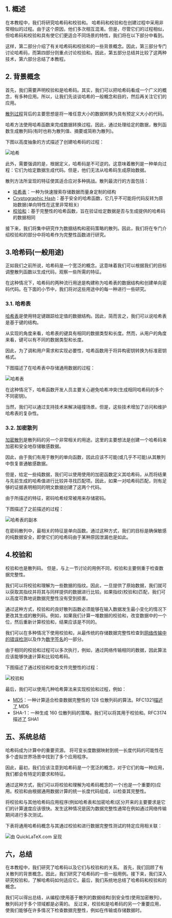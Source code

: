 ## 1. 概述

在本教程中，我们将研究哈希码和校验和。 哈希码和校验和在创建过程中采用非常相似的过程。由于这个原因，他们多次相互混淆。但是，尽管它们的过程相似，但哈希码和校验和具有使它们更适合不同场景的特性，我们将在以下部分中看到。

这样，第二部分介绍了有关哈希码和校验和的一些背景概念。因此，第三部分专门讨论哈希码，而第四部分则重点讨论校验和。因此，第五部分总结并比较了这两种技术，第六部分总结了本教程。

## 2. 背景概念

首先，我们需要声明校验和是哈希码。其实，我们可以把哈希码看成一个广义的概念，有多种应用。所以，让我们先谈谈哈希的一般概念和目的，然后再关注它们的应用。

[散列过程](https://www.baeldung.com/cs/hashing)背后的主要思想是将一堆任意大小的数据转换为具有预定义大小的代码。

哈希方法使用哈希函数来完成数据转换过程。因此，通过处理给定的数据，散列函数生成散列码(有时也称为散列值、摘要或简称为散列)。

下图以高度抽象的方式描述了创建哈希码的过程：

![哈希](https://www.baeldung.com/wp-content/uploads/sites/4/2022/09/Hashing.png)

此外，需要强调的是，根据定义，哈希码是不可逆的。这意味着散列是一种单向过程：它们为给定数据生成代码。但是，他们无法从哈希码生成原始数据。

散列方法所呈现的特征使其适合应对多种挑战。散列最流行的方面包括：

-   [哈希表](https://www.baeldung.com/cs/hash-tables)：一种为快速搜索存储数据而量身定制的结构 
-   [Cryptographic Hash](https://www.baeldung.com/java-password-hashing)：基于安全的哈希函数，它几乎不可能将代码反转为原始数据(单向特性在这里非常相关)
-   [校验和](https://www.baeldung.com/java-checksums)：基于完整性的哈希函数，旨在验证给定数据是否与生成提供的哈希码的数据相同

接下来，我们将集中研究作为数据结构和密码策略的散列。因此，我们将在专门介绍校验和的部分中将哈希作为完整性函数进行研究。

## 3.哈希码(一般用途)

正如我们之前所说，哈希码是一个宽泛的概念。这意味着我们可以根据我们的目标调整散列函数以生成代码，观察一些所需的特征。

在这种情况下，哈希码的两种流行用途是构建称为哈希表的数据结构和创建单向密码代码。在下面的小节中，我们将对这些用途中的每一种进行一些研究。

### 3.1. 哈希表

[哈希表](https://www.baeldung.com/cs/hash-tables)是使用特定键跟踪给定值的数据结构。因此，简而言之，我们可以说哈希表是基于键的结构。

从实现的角度来看，哈希表的键具有相同的数据类型和长度。然而，从用户的角度来看，键可以有不同的数据类型和长度。

因此，为了调和用户需求和实现必要性，哈希函数用于将异构密钥转换为标准密钥格式。

下图描述了在哈希表中存储通用数据的过程：

![哈希表](https://www.baeldung.com/wp-content/uploads/sites/4/2022/09/HashTable.png)

在这种情况下，哈希函数开发人员主要关心避免哈希冲突(生成相同哈希码的多个不同密钥)。

当然，我们可以通过支持技术来解决碰撞场景。但是，这些技术增加了访问和维护哈希表的复杂性。

### 3.2. 加密散列

[加密散列](https://www.baeldung.com/java-password-hashing)是散列码的另一个非常相关的用途。这里的主要想法是创建一个哈希码来加密和安全地存储敏感数据。

因此，由于我们有用于散列的单向函数，因此应该不可能(或几乎不可能)从其散列中恢复普通敏感数据。

但是，给定一些纯数据，我们可以使用使用的加密函数定义其哈希码，从而将结果与先前生成的哈希值进行比较并寻找匹配项。因此，如果一对哈希码匹配，则有足够的证据表明相同的明文数据创建了这两个代码。

由于所描述的特征，密码哈希经常被用来存储密码。

下图描述了之前描述的过程：

![哈希表的副本](https://www.baeldung.com/wp-content/uploads/sites/4/2022/09/Copia-de-HashTable.png)

在密码散列中，最相关的特征是单向函数。通过这种方式，我们的目标是确保敏感的纯数据安全，即使它们的哈希码由于某种原因泄漏也是如此。

## 4.校验和

校验和也是散列码。 但是，与上一节讨论的用例不同，校验和主要侧重于检查数据完整性。

我们可以将校验和理解为一些数据的指纹。因此，一旦提供了原始数据，我们就可以获取其指纹并将其与同样提供的数据进行比较。如果指纹(校验和)匹配，我们可以高度可靠地说数据完整性没有受到损害。

通过这种方式，校验和的良好散列函数必须能够在输入数据发生最小变化的情况下更改其生成的散列码。例如，如果我们计算一堆数据的校验和，改变数据中的一个位，然后重新计算校验和，结果应该是不同的。

我们可以在多种情况下使用校验和，从最传统的存储数据完整性检查到[网络传输中的错误检测](https://www.baeldung.com/cs/crc-vs-checksum)以及作为[数字签名](https://www.baeldung.com/java-digital-signature)的一部分。

由于相同的校验和过程可以多次执行，例如，通过网络传输相同的数据，因此算法应该能够快速计算和比较哈希码。

下图描述了通过校验和检查文件完整性的过程：

![校验和](https://www.baeldung.com/wp-content/uploads/sites/4/2022/09/Checksum.png)

最后，我们可以使用几种哈希算法来实现校验和过程，例如：

-   [MD5](https://www.baeldung.com/cs/md5-vs-sha-algorithms#md5)：一种计算适合检查数据完整性的 128 位散列码的算法。RFC1321[描述了](https://www.ietf.org/rfc/rfc1321.txt) MD5
-   SHA-1：一种生成 160 位散列码的策略，我们可以将其用于校验和。RFC3174描述[了](https://www.rfc-editor.org/rfc/rfc3174) SHA1

## 五、系统总结

哈希码成为计算中的重要资源。 将可变长度数据映射到统一长度代码的可能性在多个虚拟世界场景中找到了多个应用程序。

因此，最初，我们应该注意到哈希码是一个宽泛的概念，对于它们的每一种应用，我们都会有特定的要求和特征。

通过这种方式，我们可以将校验和理解为哈希码概念的一个(也是一个重要的)应用。校验和由根据通用数据计算的统一长度代码组成，以检查其完整性。

将校验和与其他哈希码应用程序(例如哈希表和加密哈希)区分开来的主要要求是它们的计算速度应该很快。发生这种情况是因为数据完整性通常在例如通过网络传输期间进行多次测试。

下表将通用哈希码概念与其通过校验和进行数据完整性测试的特定应用相关联：

![由 QuickLaTeX.com 呈现](https://www.baeldung.com/wp-content/ql-cache/quicklatex.com-58add9f1254f314244167b72db5ae02c_l3.svg)

## 六，总结

在本教程中，我们研究了哈希码以及它们与校验和的关系。 首先，我们回顾了有关散列的背景概念。因此，我们研究了哈希码的一些一般用例。接下来，我们深入研究校验和，了解哈希码如何适应它。最后，我们系统地总结了哈希码和校验和的概念。

我们可以得出总结，从编程(使用基于散列的数据结构)到安全性(使用加密散列)，散列码对于多个领域都是必需的。 反过来，校验和是哈希码的另一个重要应用，使我们能够在许多情况下检查数据完整性，例如在传输或存储数据时。